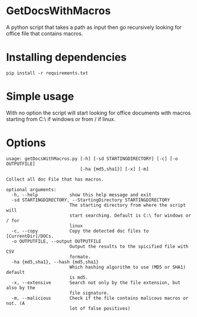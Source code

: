 # GetDocsWithMacros
A python script that takes a path as input then go recursively looking for office file that contains macros.
# Installing dependencies
`pip install -r requirements.txt`
# Simple usage
With no option the script will start looking for office documents with macros starting from C:\ if windows or from / if linux.
# Options
```
usage: getDocsWithMacros.py [-h] [-sd STARTINGDIRECTORY] [-c] [-o OUTPUTFILE]
                            [-ha {md5,sha1}] [-x] [-m]

Collect all doc File that has macros.

optional arguments:
  -h, --help            show this help message and exit
  -sd STARTINGDIRECTORY, --StartingDirectory STARTINGDIRECTORY
                        The starting directory from where the script will
                        start searching. Default is C:\ for windows or / for
                        linux
  -c, --copy            Copy the detected doc files to [CurrentDir]/DOCs.
  -o OUTPUTFILE, --output OUTPUTFILE
                        Output the results to the spicified file with CSV
                        formate.
  -ha {md5,sha1}, --hash {md5,sha1}
                        Which hashing algorithm to use (MD5 or SHA1) default
                        is md5.
  -x, --extensive       Search not only by the file extension, but also by the
                        file signature.
  -m, --malicious       Check if the file contains malicous macros or not. (A
                        lot of false positives)
```
